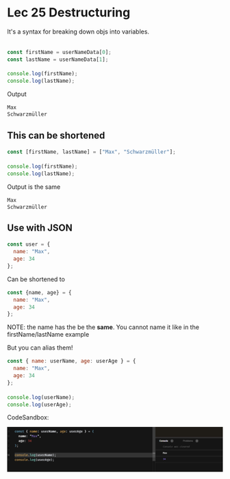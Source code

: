 # Lec 25 Destructuring

It's a syntax for breaking down objs into variables.

```js

const firstName = userNameData[0];
const lastName = userNameData[1];

console.log(firstName);
console.log(lastName);

```
Output
```
Max 
Schwarzmüller 
```

## This can be shortened
```js
const [firstName, lastName] = ["Max", "Schwarzmüller"];

console.log(firstName);
console.log(lastName);
```

Output is the same
```
Max 
Schwarzmüller 
```

## Use with JSON

```js
const user = {
  name: "Max",
  age: 34
};
```

Can be shortened to

```js
const {name, age} = {
  name: "Max",
  age: 34
};
```

NOTE: the name has the be the **same**. You cannot name it like in the firstName/lastName example

But you can alias them!

```js
const { name: userName, age: userAge } = {
  name: "Max",
  age: 34
};

console.log(userName);
console.log(userAge);
```

CodeSandbox:

![destruct_alias image](https://github.com/HarrisonWelch/ReactTheCompleteGuide2023/blob/main/Screenshots/destruct_alias.png)

